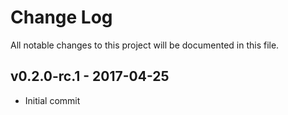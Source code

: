 # Change Log
All notable changes to this project will be documented in this file.

## v0.2.0-rc.1 - 2017-04-25
- Initial commit
